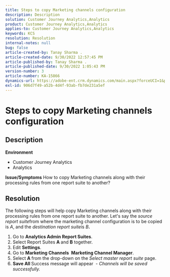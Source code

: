 ```yaml
---
title: Steps to copy Marketing channels configuration
description: Description
solution: Customer Journey Analytics,Analytics
product: Customer Journey Analytics,Analytics
applies-to: Customer Journey Analytics,Analytics
keywords: KCS
resolution: Resolution
internal-notes: null
bug: false
article-created-by: Tanay Sharma .
article-created-date: 9/30/2022 12:57:45 PM
article-published-by: Tanay Sharma .
article-published-date: 9/30/2022 1:05:43 PM
version-number: 3
article-number: KA-15866
dynamics-url: https://adobe-ent.crm.dynamics.com/main.aspx?forceUCI=1&pagetype=entityrecord&etn=knowledgearticle&id=bab66c76-bf40-ed11-9db1-0022480868ff
exl-id: 906d7f49-a52b-4d4f-93ab-fb7de231a5ef
---
```

# Steps to copy Marketing channels configuration

## Description

<b>Environment</b>
- Customer Journey Analytics
- Analytics



<b>Issue/Symptoms</b>
How to copy Marketing channels along with their processing rules from one report suite to another?


## Resolution


The following steps will help copy Marketing channels along with their processing rules from one report suite to another. Let's say the *source<b> </b>report suite*from where the marketing channel configuration is to be copied is *A*, and the *destination report suite*is *B<b>*.</b>

1. Go to <b>Analytics </b> <b>Admin </b> <b>Report Suites</b>.
2. Select Report Suites <b>A </b>and <b>B</b> together.
3. Edit <b>Settings</b>.
4. Go to <b>Marketing Channels </b> <b>Marketing Channel Manager</b>.
5. Select <b>A </b>from the drop-down on the *Select master report suite* page.
6. <b>Save All </b> Success message will appear  - *Channels will be saved successfully.*
